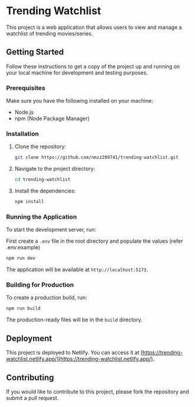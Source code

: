 # Trending Watchlist

This project is a web application that allows users to view and manage a watchlist of trending movies/series.

## Getting Started

Follow these instructions to get a copy of the project up and running on your local machine for development and testing purposes.

### Prerequisites

Make sure you have the following installed on your machine:
- Node.js
- npm (Node Package Manager)

### Installation

1. Clone the repository:
    ```bash
    git clone https://github.com/nmzz209741/trending-watchlist.git
    ```
2. Navigate to the project directory:
    ```bash
    cd trending-watchlist
    ```
3. Install the dependencies:
    ```bash
    npm install
    ```

### Running the Application

To start the development server, run:

First create a `.env` file in the root directory and populate the values (refer .env.example)

```bash
npm run dev
```
The application will be available at `http://localhost:5173`.

### Building for Production

To create a production build, run:
```bash
npm run build
```
The production-ready files will be in the `build` directory.

## Deployment

This project is deployed to Netlify. You can access it at [https://trending-watchlist.netlify.app/](https://trending-watchlist.netlify.app/).

## Contributing

If you would like to contribute to this project, please fork the repository and submit a pull request.
